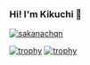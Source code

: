 ### Hi! I'm Kikuchi 👋

<p align="left">
  <a href="https://github.com/sakanachqn/sakanachqn/">
    <img src="https://komarev.com/ghpvc/?username=sakanachqn" alt="sakanachqn" />
  </a>
</p>

[![trophy](https://github-profile-trophy.vercel.app/?username=sakanachqn)](https://github.com/ryo-ma/github-profile-trophy)
[![trophy](https://github-profile-trophy.vercel.app/?username=ryo-ma&theme=onedark)](https://github.com/ryo-ma/github-profile-trophy)
<!--
**sakanachqn/sakanachqn** is a ✨ _special_ ✨ repository because its `README.md` (this file) appears on your GitHub profile.

Here are some ideas to get you started:

- 🔭 I’m currently working on ...
- 🌱 I’m currently learning ...
- 👯 I’m looking to collaborate on ...
- 🤔 I’m looking for help with ...
- 💬 Ask me about ...
- 📫 How to reach me: ...
- 😄 Pronouns: ...
- ⚡ Fun fact: ...
-->
